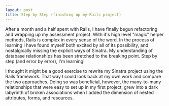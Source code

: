```yaml
---
layout: post
title: Step by Step (finishing up my Rails project)
---
```


After a month and a half spent with Rails, I have finally begun refactoring and wrapping up my assessment project.  With it's high level "magic" helper methods, Rails is complex in every sense of the word.  In the process of learning I have found myself both excited by all of its possibility, and nostalgically missing the explicit ways of Sinatra.  My understanding of database relationships has been stretched to the breaking point.  Step by step (and error by error), I'm learning!

I thought it might be a good exercise to rewrite my Sinatra project using the Rails framework.  That way I could look back at my own work and compare the two approaches.  Doing so was beneficial, however, the many-to-many relationships that were easy to set up in my first project, grew into a dark labyrinth of broken associations when I added the dimension of nested attributes, forms, and resources.  

